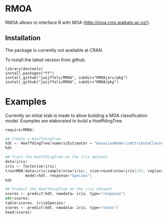 RMOA
=========

RMOA allows to interface R with MOA (http://moa.cms.waikato.ac.nz/).


Installation
-----------
The package is currently not available at CRAN.

To install the latest version from github
```
library(devtools)
install.packages("ff")
install_github("jwijffels/RMOA", subdir="RMOAjars/pkg")
install_github("jwijffels/RMOA", subdir="RMOA/pkg")
```

Examples
=========

Currently an initial stab is made to allow building a MOA classification model. 
Examples are elaborated to build a HoeffdingTree.

```S
require(RMOA)

## Create a HoeffdingTree
hdt <- HoeffdingTree(numericEstimator = "GaussianNumericAttributeClassObserver")
hdt

## Train the HoeffdingTree on the iris dataset
data(iris)
iris <- factorise(iris)
trainMOA(data=iris[sample(nrow(iris), size=round(nrow(iris)/2), replace=TRUE), ], 
         model=hdt, response="Species")
hdt

## Predict the HoeffdingTree on the iris dataset
scores <- predict(hdt, newdata= iris, type="response")
str(scores)
table(scores, iris$Species)
scores <- predict(hdt, newdata= iris, type="votes")
head(scores)
```


